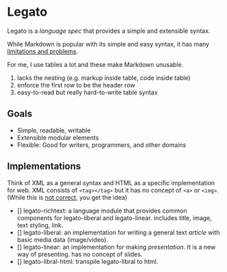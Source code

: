# Legato
Legato is a *language spec* that provides a simple and extensible syntax.

While Markdown is popular with its simple and easy syntax, it has many [limitations and problems](http://ericholscher.com/blog/2016/mar/15/dont-use-markdown-for-technical-docs/).

For me, I use tables a lot and these make Markdown unusable.

1. lacks the nesting (e.g. markup inside table, code inside table)
2. enforce the first row to be the header row
3. easy-to-read but really hard-to-write table syntax


## Goals
- Simple, readable, writable
- Extensible modular elements
- Flexible: Good for writers, programmers, and other domains


## Implementations
Think of XML as a general syntax and HTML as a specific implementation for web.
XML consists of `<tag></tag>` but it has no concept of `<a>` or `<img>`.
(While this is [not correct](https://stackoverflow.com/questions/5558502/is-html5-valid-xml), you get the idea)

- [] legato-richtext: a language module that provides common components for legato-liberal and legato-linear.
  includes title, image, text styling, link.
- [] legato-liberal: an implementation for writing a general text *article* with basic media data (image/video).
- [] legato-linear: an implementation for making *presentation*. It is a new way of presenting. has no concept of slides.
- [] legato-libral-html: transpile legato-libral to html.
